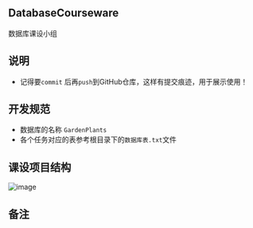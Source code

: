 ## DatabaseCourseware
数据库课设小组
## 说明
- 记得要`commit` 后再`push`到GitHub仓库，这样有提交痕迹，用于展示使用！

## 开发规范
- 数据库的名称 `GardenPlants`
- 各个任务对应的表参考根目录下的`数据库表.txt`文件


## 课设项目结构
![image](https://github.com/Traveler03/DatabaseCourseware/assets/98093304/a5d25e7c-1696-4955-b070-057f880563c0)

## 备注




